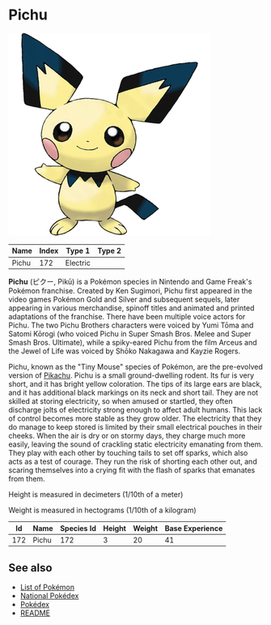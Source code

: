 # Pichu


![Pichu](images/172.png)

| **Name** | **Index** | **Type 1** | **Type 2** |
|----|----|----|----|
| Pichu | 172 | Electric  |  |

**Pichu** (&#x30d4;&#x30af;&#x30fc;, Pik&#x016b;) is a Pok&#x00e9;mon species in Nintendo and Game Freak's Pok&#x00e9;mon franchise. Created by Ken Sugimori, Pichu first appeared in the video games Pok&#x00e9;mon Gold and Silver and subsequent sequels, later appearing in various merchandise, spinoff titles and animated and printed adaptations of the franchise. There have been multiple voice actors for Pichu. The two Pichu Brothers characters were voiced by Yumi T&#x014d;ma and Satomi K&#x014d;rogi (who voiced Pichu in Super Smash Bros. Melee and Super Smash Bros. Ultimate), while a spiky-eared Pichu from the film Arceus and the Jewel of Life was voiced by Sh&#x014d;ko Nakagawa and Kayzie Rogers.

Pichu, known as the "Tiny Mouse" species of Pok&#x00e9;mon, are the pre-evolved version of [Pikachu](Pikachu.md). Pichu is a small ground-dwelling rodent. Its fur is very short, and it has bright yellow coloration. The tips of its large ears are black, and it has additional black markings on its neck and short tail. They are not skilled at storing electricity, so when amused or startled, they often discharge jolts of electricity strong enough to affect adult humans. This lack of control becomes more stable as they grow older. The electricity that they do manage to keep stored is limited by their small electrical pouches in their cheeks. When the air is dry or on stormy days, they charge much more easily, leaving the sound of crackling static electricity emanating from them. They play with each other by touching tails to set off sparks, which also acts as a test of courage. They run the risk of shorting each other out, and scaring themselves into a crying fit with the flash of sparks that emanates from them.

Height is measured in decimeters (1/10th of a meter)

Weight is measured in hectograms (1/10th of a kilogram)

| **Id** | **Name** | **Species Id** | **Height** | **Weight** | **Base Experience** |
|--------|----------|----------------|------------|------------|---------------------|
| 172 | Pichu | 172 | 3 | 20 | 41 |


## See also

- [List of Pokémon](../pokemon.md)
- [National Pokédex](../national_pokedex.md)
- [Pokédex](../pokedex.md)
- [README](../README.md)
